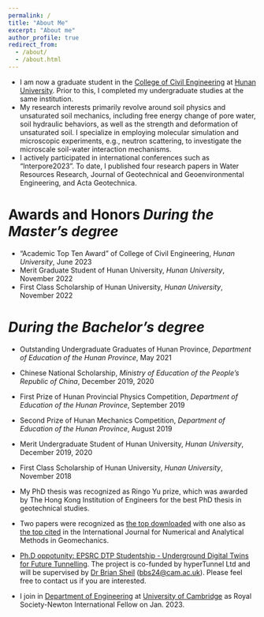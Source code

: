 ```yaml
---
permalink: /
title: "About Me"
excerpt: "About me"
author_profile: true
redirect_from: 
  - /about/
  - /about.html
---
```


- I am now a graduate student in the [College of Civil Engineering](http://ce.hnu.edu.cn/) at [Hunan University](http://www-en.hnu.edu.cn/). Prior to this, I completed my undergraduate studies at the same institution.
- My research interests primarily revolve around soil physics and unsaturated soil mechanics, including free energy change of pore water, soil hydraulic behaviors, as well as the strength and deformation of unsaturated soil. I specialize in employing molecular simulation and microscopic experiments, e.g., neutron scattering, to investigate the microscale soil-water interaction mechanisms.
- I actively participated in international conferences such as “Interpore2023”. To date, I published four research papers in Water Resources Research, Journal of Geotechnical and Geoenvironmental Engineering, and Acta Geotechnica.

Awards and Honors
_During the Master’s degree_
======
- “Academic Top Ten Award” of College of Civil Engineering, _Hunan University_, June 2023
- Merit Graduate Student of Hunan University, _Hunan University_, November 2022
- First Class Scholarship of Hunan University, _Hunan University_, November 2022


_During the Bachelor’s degree_
======
- Outstanding Undergraduate Graduates of Hunan Province, _Department of Education of the Hunan Province_, May 2021
- Chinese National Scholarship, _Ministry of Education of the People’s Republic of China_, December 2019, 2020
- First Prize of Hunan Provincial Physics Competition, _Department of Education of the Hunan Province_, September 2019
- Second Prize of Hunan Mechanics Competition, _Department of Education of the Hunan Province_, August 2019
- Merit Undergraduate Student of Hunan University, _Hunan University_, December 2019, 2020
- First Class Scholarship of Hunan University, _Hunan University_, November 2018



- My PhD thesis was recognized as Ringo Yu prize, which was awarded by The Hong Kong Institution of Engineers for the best PhD thesis in geotechnical studies. 
- Two papers were recognized as [the top downloaded](https://onlinelibrary.wiley.com/doi/abs/10.1002/nag.3296) with one also as [the top cited](https://onlinelibrary.wiley.com/doi/abs/10.1002/nag.3215) in the International Journal for Numerical and Analytical Methods in Geomechanics.
- [Ph.D oppotunity: EPSRC DTP Studentship - Underground Digital Twins for Future Tunnelling](https://www.jobs.ac.uk/job/CVY812/epsrc-dtp-studentship-underground-digital-twins-for-future-tunnelling). The project is co-funded by hyperTunnel Ltd and will be supervised by [Dr Brian Sheil](https://www.construction.cam.ac.uk/staff/dr-brian-sheil) (bbs24@cam.ac.uk). Please feel free to contact us if you are interested.
- I join in [Department of Engineering](http://www.eng.cam.ac.uk/) at [University of Cambridge](https://www.cam.ac.uk/) as Royal Society-Newton International Fellow on Jan. 2023.
